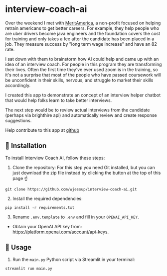 # interview-coach-ai

Over the weekend I met with [MeritAmerica](https://meritamerica.org/), a non-profit focused on helping retrain americans to get better careers. For example, they help people who are uber drivers become java engineers and the foundation covers the cost for training and only takes a fee after the candidate has been placed in a job. They measure success by "long term wage increase" and have an 82 rate. 

I sat down with them to brainstorm how AI could help and came up with an idea of an interview coach. For people in this program they are transforming their lives. Often the first time they've ever used zoom is in the training, so it's not a surprise that most of the people who have passed coursework will be unconfident in their skills, nervous, and struggle to market their skills accordingly. 
            
I created this app to demonstrate an concept of an interview helper chatbot that would help folks learn to take better interviews. 

The next step would be to review actual interviews from the candidate (perhaps via brighthire api) and automatically review and create response suggestions.

Help contribute to this app at [github](https://github.com/wjessup/)

## 💾 Installation

To install Interview Coach AI, follow these steps:

1. Clone the repository:
For this step you need Git installed, but you can just download the zip file instead by clicking the button at the top of this page ☝️
```
git clone https://github.com/wjessup/interview-coach-ai.git
```

2. Install the required dependencies:
```
pip install -r requirements.txt
```

3. Rename `.env.template` to `.env` and fill in your `OPENAI_API_KEY`. 
  - Obtain your OpenAI API key from: https://platform.openai.com/account/api-keys.

## 🔧 Usage

1. Run the `main.py` Python script via Streamlit in your terminal:
```
streamlit run main.py
```
